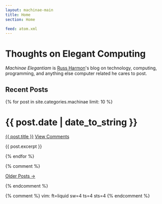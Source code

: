 ```yaml
---
layout: machinae-main
title: Home
section: Home

feed: atom.xml
---
```


# Thoughts on Elegant Computing

_Machinae Elegantiam_ is [Russ Harmon](/)'s blog on technology, computing,
programming, and anything else computer related he cares to post.

## Recent Posts

{% for post in site.categories.machinae limit: 10 %}
<div class="section list">
	<h1>{{ post.date | date_to_string }}</h1>
	<p class="line">
		<a class="title" href="{{ post.url }}">{{ post.title }}</a>
		<a class="comments" href="{{ post.url }}#disqus_thread">View Comments</a>
	</p>
	<p class="excerpt">{{ post.excerpt }}</p>
</div>
{% endfor %}

{% comment %}
<!-- TODO: re-add when I have more than five posts -->
<p>
	<a href="past.html">Older Posts →</a>
</p>
{% endcomment %}

<script type="text/javascript">
//<![CDATA[
(function() {
		var links = document.getElementsByTagName('a');
		var query = '?';
		for(var i = 0; i < links.length; i++) {
			if(links[i].href.indexOf('#disqus_thread') >= 0) {
				query += 'url' + i + '=' + encodeURIComponent(links[i].href) + '&';
			}
		}
		document.write('<script type="text/javascript" src="http://disqus.com/forums/markreid/get_num_replies.js' + query + '"></' + 'script>');
	})();
//]]>
</script>

{% comment %}
vim: ft=liquid sw=4 ts=4 sts=4
{% endcomment %}
